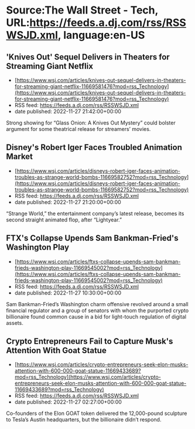 # Source:The Wall Street - Tech, URL:https://feeds.a.dj.com/rss/RSSWSJD.xml, language:en-US

## 'Knives Out' Sequel Delivers in Theaters for Streaming Giant Netflix
 - [https://www.wsj.com/articles/knives-out-sequel-delivers-in-theaters-for-streaming-giant-netflix-11669581476?mod=rss_Technology](https://www.wsj.com/articles/knives-out-sequel-delivers-in-theaters-for-streaming-giant-netflix-11669581476?mod=rss_Technology)
 - RSS feed: https://feeds.a.dj.com/rss/RSSWSJD.xml
 - date published: 2022-11-27 21:42:00+00:00

Strong showing for “Glass Onion: A Knives Out Mystery” could bolster argument for some theatrical release for streamers’ movies.

## Disney's Robert Iger Faces Troubled Animation Market
 - [https://www.wsj.com/articles/disneys-robert-iger-faces-animation-troubles-as-strange-world-bombs-11669582752?mod=rss_Technology](https://www.wsj.com/articles/disneys-robert-iger-faces-animation-troubles-as-strange-world-bombs-11669582752?mod=rss_Technology)
 - RSS feed: https://feeds.a.dj.com/rss/RSSWSJD.xml
 - date published: 2022-11-27 21:20:00+00:00

“Strange World,” the entertainment company’s latest release, becomes its second straight animated flop, after “Lightyear.”

## FTX's Collapse Upends Sam Bankman-Fried's Washington Play
 - [https://www.wsj.com/articles/ftxs-collapse-upends-sam-bankman-frieds-washington-play-11669545002?mod=rss_Technology](https://www.wsj.com/articles/ftxs-collapse-upends-sam-bankman-frieds-washington-play-11669545002?mod=rss_Technology)
 - RSS feed: https://feeds.a.dj.com/rss/RSSWSJD.xml
 - date published: 2022-11-27 10:30:00+00:00

Sam Bankman-Fried’s Washington charm offensive revolved around a small financial regulator and a group of senators with whom the purported crypto billionaire found common cause in a bid for light-touch regulation of digital assets.

## Crypto Entrepreneurs Fail to Capture Musk's Attention With Goat Statue
 - [https://www.wsj.com/articles/crypto-entrepreneurs-seek-elon-musks-attention-with-600-000-goat-statue-11669433689?mod=rss_Technology](https://www.wsj.com/articles/crypto-entrepreneurs-seek-elon-musks-attention-with-600-000-goat-statue-11669433689?mod=rss_Technology)
 - RSS feed: https://feeds.a.dj.com/rss/RSSWSJD.xml
 - date published: 2022-11-27 02:27:00+00:00

Co-founders of the Elon GOAT token delivered the 12,000-pound sculpture to Tesla’s Austin headquarters, but the billionaire didn’t respond.

